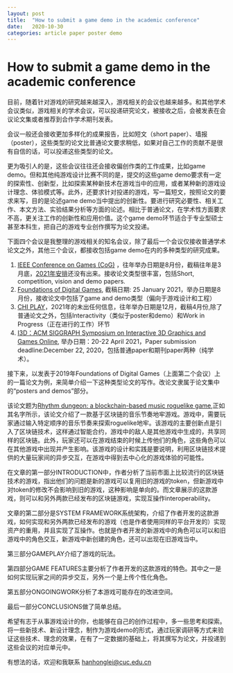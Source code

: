 ```yaml
---
layout: post
title:  "How to submit a game demo in the academic conference"
date:   2020-10-30
categories: article paper poster demo
---
```

# How to submit a game demo in the academic conference

目前，随着针对游戏的研究越来越深入，游戏相关的会议也越来越多。和其他学术会议类似，游戏相关的学术会议，可以投递研究论文，被接收之后，会被发表在会议论文集或者推荐到合作学术期刊发表。

会议一般还会接收更加多样化的成果报告，比如短文（short paper）、墙报（poster），这些类型的论文比普通论文要求稍低，如果对自己工作的贡献不是很有自信的话，可以投递这些类型的论文。

更为吸引人的是，这些会议往往还会接收偏创作类的工作成果，比如game demo。但和其他纯游戏设计比赛不同的是，提交的这些game demo要求有一定的探索性、创新型，比如探索某种新技术在游戏当中的应用，或者某种新的游戏设计理念、体验模式等。此外，还要求针对投递的游戏，写一篇短文，按照论文的要求来写，目的是论述game demo当中提出的创新性。要进行研究必要性、相关工作、本文方法、实验结果分析等方面的论述。相比于普通论文，在学术性方面要求不高，更关注工作的创新性和应用价值。这个game demo环节适合于专业型硕士甚至本科生，把自己的游戏专业创作撰写为论文投递。

下面四个会议是我整理的游戏相关的知名会议，除了最后一个会议仅接收普通学术论文之外，其他三个会议，都接收包括game demo在内的多种类型的研究成果。

1. [IEEE Conference on Games (CoG)](https://ieee-cog.org/2020) ，往年举办日期是8月份，截稿往年是3月底，[2021年安排](https://ieee-cog.org/2021/)还没有出来。接收论文类型很丰富，包括Short, competition, vision and demo papers. 
2. [Foundations of Digital Games](http://fdg2021.org/ ), 截稿日期: 25 January 2021，举办日期是8月份，接收论文中包括了game and demo类型（偏向于游戏设计和工程）
3. [CHI PLAY](https://chiplay.acm.org/2020/)，2021年的未出任何信息，往年举办日期是12月，截稿4月份,除了普通论文之外，包括Interactivity（类似于poster和demo）和Work in Progress（正在进行的工作）环节
4. [I3D：ACM SIGGRAPH Symposium on Interactive 3D Graphics and Games Online](http://i3dsymposium.github.io/2021/), 举办日期：20-22 April 2021，Paper submission deadline:December 22, 2020，包括普通paper和期刊paper两种（纯学术）。

接下来，以发表于2019年Foundations of Digital Games（上面第二个会议）上的一篇论文为例，来简单介绍一下这种类型论文的写作。改论文隶属于论文集中的“posters and demos”部分。

该论文题为[Rhythm dungeon: a blockchain-based music roguelike game](https://dl.acm.org/doi/10.1145/3337722.3341836),正如其名字所示，该论文介绍了一款基于区块链的音乐节奏地牢游戏。游戏中，需要玩家通过输入特定顺序的音乐节奏来探索roguelike地牢。该游戏的主要创新点是引入了区块链技术，这样通过智能合约，游戏中的敌人是其他游戏中生成的，共享同样的区块链。此外，玩家还可以在游戏结束的时候上传他们的角色，这些角色可以在其他游戏中出现并产生影响。该游戏的设计和实践是要说明，利用区块链技术提供的大量玩家间的异步交互，在游戏中得到去中心化的游戏体验的可能性。

在文章的第一部分INTRODUCTION中，作者分析了当前市面上比较流行的区块链技术的游戏，指出他们的问题是新的游戏可以复用旧的游戏的token，但新游戏中对token的修改不会影响到旧的游戏，这种影响是单向的。而文章展示的这款游戏，则可以和另外两款已经发布的区块链游戏，实现互操作interoperability。

文章的第二部分是SYSTEM FRAMEWORK系统架构，介绍了作者开发的这款游戏，如何实现和另外两款已经发布的游戏（也是作者使用同样的平台开发的）实现资产的重用，并且实现了互操作。也就是作者开发的新游戏中的角色可以可以和旧游戏中的角色交互，新游戏中新创建的角色，还可以出现在旧游戏当中。

第三部分GAMEPLAY介绍了游戏的玩法。

第四部分GAME FEATURES主要分析了作者开发的这款游戏的特色。其中之一是如何实现玩家之间的异步交互，另外一个是上传个性化角色。

第五部分ONGOINGWORK分析了本游戏可能存在的改进空间。

最后一部分CONCLUSIONS做了简单总结。

希望有志于从事游戏设计的你，也能够在自己的创作过程中，多一些思考和探索。将一些新技术、新设计理念，制作为游戏demo的形式，通过玩家调研等方式来验证这些技术、理念的效果，在有了一定数据的基础上，将其撰写为论文，并投递到这些会议的对应单元中。

有想法的话，欢迎和我联系 hanhonglei@cuc.edu.cn


<script>
  (function(i,s,o,g,r,a,m){i['GoogleAnalyticsObject']=r;i[r]=i[r]||function(){
  (i[r].q=i[r].q||[]).push(arguments)},i[r].l=1*new Date();a=s.createElement(o),
  m=s.getElementsByTagName(o)[0];a.async=1;a.src=g;m.parentNode.insertBefore(a,m)
  })(window,document,'script','https://www.google-analytics.com/analytics.js','ga');

  ga('create', 'UA-85986843-1', 'auto');
  ga('send', 'pageview');

</script>
